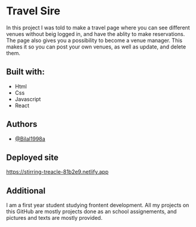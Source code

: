# Travel Sire

In this project I was told to make a travel page where you can see different venues without beig logged in, and have the ablity to make reservations. The page also gives you a possibility to become a venue manager. This makes it so you can post your own venues, as well as update, and delete them. 

## Built with:

- Html
- Css
- Javascript
- React

## Authors

- [@Bilal1998a](https://www.github.com/bilal1998a)

## Deployed site

https://stirring-treacle-81b2e9.netlify.app

## Additional

I am a first year student studying frontent development. All my projects on this GitHub are mostly projects done as an school assignements, and pictures and texts are mostly provided.

